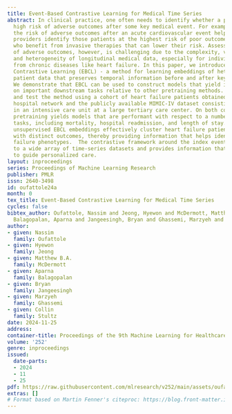 ```yaml
---
title: Event-Based Contrastive Learning for Medical Time Series
abstract: In clinical practice, one often needs to identify whether a patient is at
  high risk of adverse outcomes after some key medical event. For example, quantifying
  the risk of adverse outcomes after an acute cardiovascular event helps healthcare
  providers identify those patients at the highest risk of poor outcomes; i.e., patients
  who benefit from invasive therapies that can lower their risk. Assessing the risk
  of adverse outcomes, however, is challenging due to the complexity, variability,
  and heterogeneity of longitudinal medical data, especially for individuals suffering
  from chronic diseases like heart failure. In this paper, we introduce Event-Based
  Contrastive Learning (EBCL) - a method for learning embeddings of heterogeneous
  patient data that preserves temporal information before and after key index events.
  We demonstrate that EBCL can be used to construct models that yield improved performance
  on important downstream tasks relative to other pretraining methods. We develop
  and test the method using a cohort of heart failure patients obtained from a large
  hospital network and the publicly available MIMIC-IV dataset consisting of patients
  in an intensive care unit at a large tertiary care center. On both cohorts, EBCL
  pretraining yields models that are performant with respect to a number of downstream
  tasks, including mortality, hospital readmission, and length of stay.  In addition,
  unsupervised EBCL embeddings effectively cluster heart failure patients into subgroups
  with distinct outcomes, thereby providing information that helps identify new heart
  failure phenotypes.  The contrastive framework around the index event can be adapted
  to a wide array of time-series datasets and provides information that can be used
  to guide personalized care.
layout: inproceedings
series: Proceedings of Machine Learning Research
publisher: PMLR
issn: 2640-3498
id: oufattole24a
month: 0
tex_title: Event-Based Contrastive Learning for Medical Time Series
cycles: false
bibtex_author: Oufattole, Nassim and Jeong, Hyewon and McDermott, Matthew B.A. and
  Balagopalan, Aparna and Jangeesingh, Bryan and Ghassemi, Marzyeh and Stultz, Collin
author:
- given: Nassim
  family: Oufattole
- given: Hyewon
  family: Jeong
- given: Matthew B.A.
  family: McDermott
- given: Aparna
  family: Balagopalan
- given: Bryan
  family: Jangeesingh
- given: Marzyeh
  family: Ghassemi
- given: Collin
  family: Stultz
date: 2024-11-25
address:
container-title: Proceedings of the 9th Machine Learning for Healthcare Conference
volume: '252'
genre: inproceedings
issued:
  date-parts:
  - 2024
  - 11
  - 25
pdf: https://raw.githubusercontent.com/mlresearch/v252/main/assets/oufattole24a/oufattole24a.pdf
extras: []
# Format based on Martin Fenner's citeproc: https://blog.front-matter.io/posts/citeproc-yaml-for-bibliographies/
---
```

